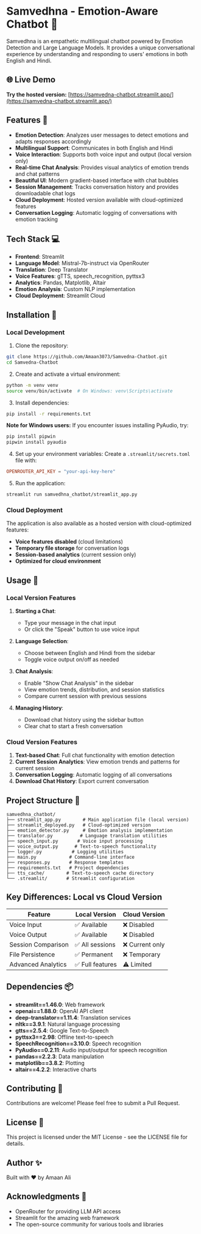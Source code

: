 # Samvedhna - Emotion-Aware Chatbot 🧠

Samvedhna is an empathetic multilingual chatbot powered by Emotion Detection and Large Language Models. It provides a unique conversational experience by understanding and responding to users' emotions in both English and Hindi.

## 🌐 Live Demo

**Try the hosted version:** [https://samvedna-chatbot.streamlit.app/](https://samvedna-chatbot.streamlit.app/)

## Features 🌟

- **Emotion Detection**: Analyzes user messages to detect emotions and adapts responses accordingly
- **Multilingual Support**: Communicates in both English and Hindi
- **Voice Interaction**: Supports both voice input and output (local version only)
- **Real-time Chat Analysis**: Provides visual analytics of emotion trends and chat patterns
- **Beautiful UI**: Modern gradient-based interface with chat bubbles
- **Session Management**: Tracks conversation history and provides downloadable chat logs
- **Cloud Deployment**: Hosted version available with cloud-optimized features
- **Conversation Logging**: Automatic logging of conversations with emotion tracking

## Tech Stack 💻

- **Frontend**: Streamlit
- **Language Model**: Mistral-7b-instruct via OpenRouter
- **Translation**: Deep Translator
- **Voice Features**: gTTS, speech_recognition, pyttsx3
- **Analytics**: Pandas, Matplotlib, Altair
- **Emotion Analysis**: Custom NLP implementation
- **Cloud Deployment**: Streamlit Cloud

## Installation 🚀

### Local Development

1. Clone the repository:
```bash
git clone https://github.com/Amaan3073/Samvedna-Chatbot.git
cd Samvedna-Chatbot
```

2. Create and activate a virtual environment:
```bash
python -m venv venv
source venv/bin/activate  # On Windows: venv\Scripts\activate
```

3. Install dependencies:
```bash
pip install -r requirements.txt
```

**Note for Windows users:** If you encounter issues installing PyAudio, try:
```bash
pip install pipwin
pipwin install pyaudio
```

4. Set up your environment variables:
Create a `.streamlit/secrets.toml` file with:
```toml
OPENROUTER_API_KEY = "your-api-key-here"
```

5. Run the application:
```bash
streamlit run samvedhna_chatbot/streamlit_app.py
```

### Cloud Deployment

The application is also available as a hosted version with cloud-optimized features:

- **Voice features disabled** (cloud limitations)
- **Temporary file storage** for conversation logs
- **Session-based analytics** (current session only)
- **Optimized for cloud environment**

## Usage 🎯

### Local Version Features

1. **Starting a Chat**:
   - Type your message in the chat input
   - Or click the "Speak" button to use voice input

2. **Language Selection**:
   - Choose between English and Hindi from the sidebar
   - Toggle voice output on/off as needed

3. **Chat Analysis**:
   - Enable "Show Chat Analysis" in the sidebar
   - View emotion trends, distribution, and session statistics
   - Compare current session with previous sessions

4. **Managing History**:
   - Download chat history using the sidebar button
   - Clear chat to start a fresh conversation

### Cloud Version Features

1. **Text-based Chat**: Full chat functionality with emotion detection
2. **Current Session Analytics**: View emotion trends and patterns for current session
3. **Conversation Logging**: Automatic logging of all conversations
4. **Download Chat History**: Export current conversation

## Project Structure 📁

```
samvedhna_chatbot/
├── streamlit_app.py        # Main application file (local version)
├── streamlit_deployed.py   # Cloud-optimized version
├── emotion_detector.py     # Emotion analysis implementation
├── translator.py          # Language translation utilities
├── speech_input.py       # Voice input processing
├── voice_output.py      # Text-to-speech functionality
├── logger.py           # Logging utilities
├── main.py            # Command-line interface
├── responses.py       # Response templates
├── requirements.txt   # Project dependencies
├── tts_cache/        # Text-to-speech cache directory
└── .streamlit/       # Streamlit configuration
```

## Key Differences: Local vs Cloud Version

| Feature | Local Version | Cloud Version |
|---------|---------------|---------------|
| Voice Input | ✅ Available | ❌ Disabled |
| Voice Output | ✅ Available | ❌ Disabled |
| Session Comparison | ✅ All sessions | ❌ Current only |
| File Persistence | ✅ Permanent | ❌ Temporary |
| Advanced Analytics | ✅ Full features | ⚠️ Limited |

## Dependencies 📦

- **streamlit==1.46.0**: Web framework
- **openai==1.88.0**: OpenAI API client
- **deep-translator==1.11.4**: Translation services
- **nltk==3.9.1**: Natural language processing
- **gtts==2.5.4**: Google Text-to-Speech
- **pyttsx3==2.98**: Offline text-to-speech
- **SpeechRecognition==3.10.0**: Speech recognition
- **PyAudio==0.2.11**: Audio input/output for speech recognition
- **pandas==2.2.3**: Data manipulation
- **matplotlib==3.8.2**: Plotting
- **altair==4.2.2**: Interactive charts

## Contributing 🤝

Contributions are welcome! Please feel free to submit a Pull Request.

## License 📄

This project is licensed under the MIT License - see the LICENSE file for details.

## Author ✨

Built with ❤️ by Amaan Ali

## Acknowledgments 🙏

- OpenRouter for providing LLM API access
- Streamlit for the amazing web framework
- The open-source community for various tools and libraries 